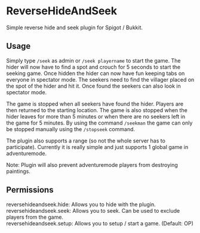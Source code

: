 # ReverseHideAndSeek
Simple reverse hide and seek plugin for Spigot / Bukkit.

## Usage
Simply type `/seek` as admin or `/seek playername` to start the game.
The hider will now have to find a spot and crouch for 5 seconds to start the seeking game.
Once hidden the hider can now have fun keeping tabs on everyone in spectator mode.
The seekers need to find the villager placed on the spot of the hider and hit it.
Once found the seekers can also look in spectator mode.

The game is stopped when all seekers have found the hider. Players are then returned to the starting location.
The game is also stopped when the hider leaves for more than 5 minutes or when there are no seekers left in the game for 5 minutes.
By using the command `/seekman` the game can only be stopped manually using the `/stopseek` command.

The plugin also supports a range (so not the whole server has to participate).
Currently it is really simple and just supports 1 global game in adventuremode.

Note: Plugin will also prevent adventuremode players from destroying paintings.

## Permissions
reversehideandseek.hide: Allows you to hide with the plugin.  
reversehideandseek.seek: Allows you to seek. Can be used to exclude players from the game.  
reversehideandseek.setup: Allows you to setup / start a game. (Default: OP)